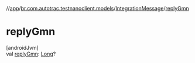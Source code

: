 //[app](../../../index.md)/[br.com.autotrac.testnanoclient.models](../index.md)/[IntegrationMessage](index.md)/[replyGmn](reply-gmn.md)

# replyGmn

[androidJvm]\
val [replyGmn](reply-gmn.md): [Long](https://kotlinlang.org/api/latest/jvm/stdlib/kotlin/-long/index.html)?
